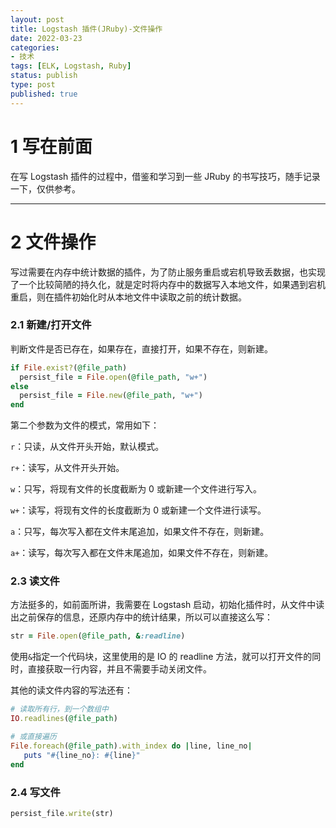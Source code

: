 ```yaml
---
layout: post
title: Logstash 插件(JRuby)-文件操作
date: 2022-03-23
categories:
- 技术
tags: [ELK, Logstash, Ruby]
status: publish
type: post
published: true
---
```


# 1 写在前面

在写 Logstash 插件的过程中，借鉴和学习到一些 JRuby 的书写技巧，随手记录一下，仅供参考。

---

# 2 文件操作

写过需要在内存中统计数据的插件，为了防止服务重启或宕机导致丢数据，也实现了一个比较简陋的持久化，就是定时将内存中的数据写入本地文件，如果遇到宕机重启，则在插件初始化时从本地文件中读取之前的统计数据。

### 2.1 新建/打开文件

判断文件是否已存在，如果存在，直接打开，如果不存在，则新建。

```ruby
if File.exist?(@file_path)
  persist_file = File.open(@file_path, "w+")
else
  persist_file = File.new(@file_path, "w+")
end
```

第二个参数为文件的模式，常用如下：

`r`：只读，从文件开头开始，默认模式。

`r+`：读写，从文件开头开始。

`w`：只写，将现有文件的长度截断为 0 或新建一个文件进行写入。

`w+`：读写，将现有文件的长度截断为 0 或新建一个文件进行读写。

`a`：只写，每次写入都在文件末尾追加，如果文件不存在，则新建。

`a+`：读写，每次写入都在文件末尾追加，如果文件不存在，则新建。

### 2.3 读文件

方法挺多的，如前面所讲，我需要在 Logstash 启动，初始化插件时，从文件中读出之前保存的信息，还原内存中的统计结果，所以可以直接这么写：

```ruby
str = File.open(@file_path, &:readline)
```

使用`&`指定一个代码块，这里使用的是 IO 的 readline 方法，就可以打开文件的同时，直接获取一行内容，并且不需要手动关闭文件。

其他的读文件内容的写法还有：

```ruby
# 读取所有行，到一个数组中
IO.readlines(@file_path)

# 或直接遍历
File.foreach(@file_path).with_index do |line, line_no|
   puts "#{line_no}: #{line}"
end
```

### 2.4 写文件

```ruby
persist_file.write(str)
```
